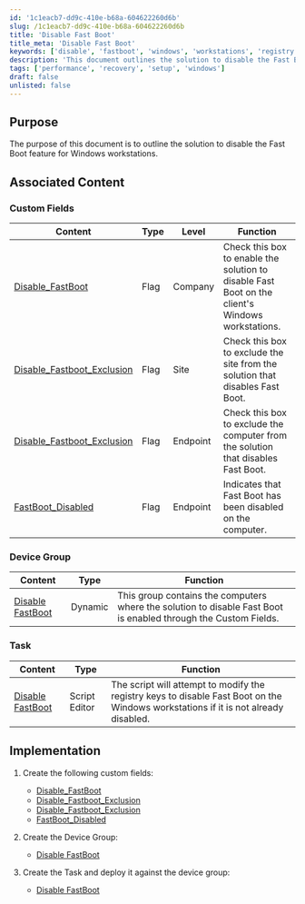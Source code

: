 ```yaml
---
id: '1c1eacb7-dd9c-410e-b68a-604622260d6b'
slug: /1c1eacb7-dd9c-410e-b68a-604622260d6b
title: 'Disable Fast Boot'
title_meta: 'Disable Fast Boot'
keywords: ['disable', 'fastboot', 'windows', 'workstations', 'registry']
description: 'This document outlines the solution to disable the Fast Boot feature on Windows workstations, including the necessary custom fields, device group creation, and task implementation required to ensure the feature is turned off.'
tags: ['performance', 'recovery', 'setup', 'windows']
draft: false
unlisted: false
---
```


## Purpose

The purpose of this document is to outline the solution to disable the Fast Boot feature for Windows workstations.

## Associated Content

### Custom Fields

| Content                                                                 | Type  | Level   | Function                                                                                                           |
|-------------------------------------------------------------------------|-------|---------|--------------------------------------------------------------------------------------------------------------------|
| [Disable_FastBoot](<../cwrmm/custom-fields/CW RMM - Custom Field - Company - Disable_FastBoot.md>)    | Flag  | Company | Check this box to enable the solution to disable Fast Boot on the client's Windows workstations.                  |
| [Disable_Fastboot_Exclusion](<../cwrmm/custom-fields/Site - Disable_Fastboot_Exclusion.md>) | Flag  | Site    | Check this box to exclude the site from the solution that disables Fast Boot.                                    |
| [Disable_Fastboot_Exclusion](<../cwrmm/custom-fields/Endpoint - Disable_Fastboot_Exclusion.md>) | Flag  | Endpoint | Check this box to exclude the computer from the solution that disables Fast Boot.                                 |
| [FastBoot_Disabled](<../cwrmm/custom-fields/Endpoint - FastBoot_Disabled.md>)   | Flag  | Endpoint | Indicates that Fast Boot has been disabled on the computer.                                                       |

### Device Group

| Content                                                                | Type     | Function                                                                                                                |
|------------------------------------------------------------------------|----------|-------------------------------------------------------------------------------------------------------------------------|
| [Disable FastBoot](<../cwrmm/groups/Disable FastBoot.md>)   | Dynamic  | This group contains the computers where the solution to disable Fast Boot is enabled through the Custom Fields.       |

### Task

| Content                                                                | Type           | Function                                                                                                                |
|------------------------------------------------------------------------|----------------|-------------------------------------------------------------------------------------------------------------------------|
| [Disable FastBoot](<../cwrmm/tasks/Disable FastBoot.md>)   | Script Editor  | The script will attempt to modify the registry keys to disable Fast Boot on the Windows workstations if it is not already disabled. |

## Implementation

1. Create the following custom fields:  
   - [Disable_FastBoot](<../cwrmm/custom-fields/CW RMM - Custom Field - Company - Disable_FastBoot.md>)  
   - [Disable_Fastboot_Exclusion](<../cwrmm/custom-fields/Site - Disable_Fastboot_Exclusion.md>)  
   - [Disable_Fastboot_Exclusion](<../cwrmm/custom-fields/Endpoint - Disable_Fastboot_Exclusion.md>)  
   - [FastBoot_Disabled](<../cwrmm/custom-fields/Endpoint - FastBoot_Disabled.md>)  

2. Create the Device Group:  
   - [Disable FastBoot](<../cwrmm/groups/Disable FastBoot.md>)  

3. Create the Task and deploy it against the device group:  
   - [Disable FastBoot](<../cwrmm/tasks/Disable FastBoot.md>)  



